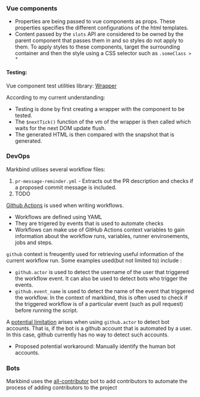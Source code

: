 ### Vue components
- Properties are being passed to vue components as props. These properties specifies the different configurations of the html templates. 
- Content passed by the `slots` API are considered to be owned by the parent component that passes them in and so styles do not apply to them. To apply styles to these components, target the surrounding container and then the style using a CSS selector such as `.someClass > *`

#### Testing:
Vue component test utilities library: [Wrapper](https://v1.test-utils.vuejs.org/api/wrapper/#properties)

According to my current understanding:
- Testing is done by first creating a wrapper with the component to be tested.
- The `$nextTick()` function of the vm of the wrapper is then called which waits for the next DOM update flush.
- The generated HTML is then compared with the snapshot that is generated. 

### DevOps
Markbind utilises several workflow files: 
1. `pr-message-reminder.yml` - Extracts out the PR description and checks if a proposed commit message is included.
2. TODO

[Github Actions](https://docs.github.com/en/actions/writing-workflows) is used when writing workflows. 
- Workflows are defined using YAML
- They are trigered by events that is used to automate checks 
- Workflows can make use of GitHub Actions context variables to gain information about the workflow runs, variables, runner environements, jobs and steps.

`github` context is freuqently used for retrieving useful information of the current workflow run. Some examples used(but not limited to) include :
- `github.actor` is used to detect the username of the user that triggered the workflow event. It can also be used to detect bots who trigger the events. 
- `github.event_name` is used to detect the name of the event that triggered the workflow. In the context of markbind, this is often used to check if the triggered workflow is of a particular event (such as pull request) before running the script. 

A [potential limitation](https://www-sciencedirect-com.libproxy1.nus.edu.sg/science/article/pii/S0164121224003315) arises when using `github.actor` to detect bot accounts. That is, if the bot is a github account that is automated by a user. In this case, github currently has no way to detect such accounts.
- Proposed potential workaround: Manually identify the human bot accounts. 

### Bots
Markbind uses the [all-contributor](https://allcontributors.org/) bot to add contributors to automate the process of adding contributors to the project 